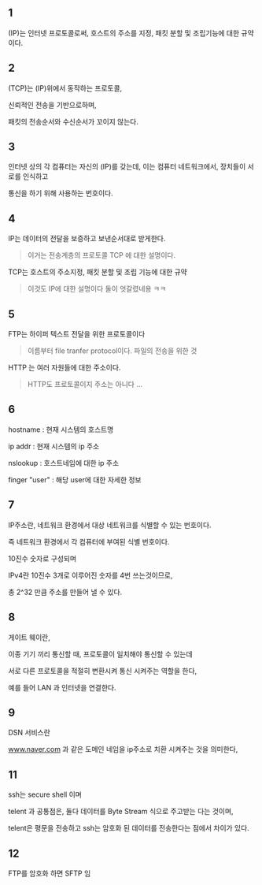  1
 ---
 
 (IP)는 인터넷 프로토콜로써, 호스트의 주소를 지정, 패킷 분할 및 조립기능에 대한 규약이다.
 
 2
 ---
 
 (TCP)는 (IP)위에서 동작하는 프로토콜,
 
 신뢰적인 전송을 기반으로하며,
 
 패킷의 전송순서와 수신순서가 꼬이지 않는다.
 
 3
 ---
 
 인터넷 상의 각 컴퓨터는 자신의 (IP)를 갖는데, 이는 컴퓨터 네트워크에서, 장치들이 서로를 인식하고
 
 통신을 하기 위해 사용하는 번호이다.
 
 4
 ---
 
IP는 데이터의 전달을 보증하고 보낸순서대로 받게한다.
> 이거는 전송계층의 프로토콜 TCP 에 대한 설명이다.

TCP는 호스트의 주소지정, 패킷 분할 및 조립 기능에 대한 규약
> 이것도 IP에 대한 설명이다 둘이 엇갈렸네용 ㅋㅋ

5
---

FTP는 하이퍼 텍스트 전달을 위한 프로토콜이다
> 이름부터 file tranfer protocol이다. 파일의 전송을 위한 것

HTTP 는 여러 자원들에 대한 주소이다.
> HTTP도 프로토콜이지 주소는 아니다 ...


6
---

hostname : 현재 시스템의 호스트명

ip addr : 현재 시스템의 ip 주소

nslookup : 호스트네임에 대한 ip 주소

finger "user" : 해당 user에 대한 자세한 정보


7
---

IP주소란, 네트워크 환경에서 대상 네트워크를 식별할 수 있는 번호이다.

즉 네트워크 환경에서 각 컴퓨터에 부여된 식별 번호이다.

10진수 숫자로 구성되며

IPv4란 10진수 3개로 이루어진 숫자를 4번 쓰는것이므로,

총 2^32 만큼 주소를 만들어 낼 수 있다.


8
---

게이트 웨이란,

이종 기기 끼리 통신할 때, 프로토콜이 일치해야 통신할 수 있는데

서로 다른 프로토콜을 적절히 변환시켜 통신 시켜주는 역할을 한다,

예를 들어 LAN 과 인터넷을 연결한다.

9
---

DSN 서비스란

www.naver.com 과 같은 도메인 네임을 ip주소로 치환 시켜주는 것을 의미한다,

11
---

ssh는 secure shell 이며

telent 과 공통점은, 둘다 데이터를 Byte Stream 식으로 주고받는 다는 것이며,

telent은 평문을 전송하고 ssh는 암호화 된 데이터를 전송한다는 점에서 차이가 있다.

12
---

FTP를 암호화 하면 SFTP 임



